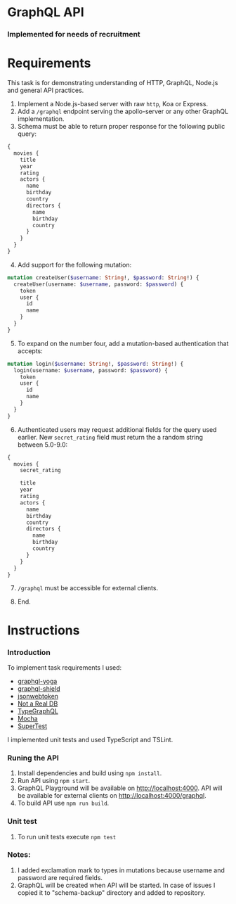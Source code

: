 # GraphQL API
### Implemented for needs of recruitment

# Requirements
This task is for demonstrating understanding of HTTP, GraphQL, Node.js and general API practices.

1. Implement a Node.js-based server with raw `http`, Koa or Express.
2. Add a `/graphql` endpoint serving the apollo-server or any other GraphQL implementation.
3. Schema must be able to return proper response for the following public query:

```graphql
{
  movies {
    title
    year
    rating
    actors {
      name
      birthday
      country
      directors {
        name
        birthday
        country
      }
    }
  }
}
```

4. Add support for the following mutation:
```graphql
mutation createUser($username: String!, $password: String!) {
  createUser(username: $username, password: $password) {
    token
    user {
      id
      name
    }
  }
}
```

5. To expand on the number four, add a mutation-based authentication that accepts:
```graphql
mutation login($username: String!, $password: String!) {
  login(username: $username, password: $password) {
    token
    user {
      id
      name
    }
  }
}
```

6. Authenticated users may request additional fields for the query used earlier. New `secret_rating` field must return the a random string between 5.0-9.0:

```graphql
{
  movies {
    secret_rating

    title
    year
    rating
    actors {
      name
      birthday
      country
      directors {
        name
        birthday
        country
      }
    }
  }
}
```

7. `/graphql` must be accessible for external clients.

8. End.

# Instructions
### Introduction
To implement task requirements I used:
- [graphql-yoga](https://github.com/prisma/graphql-yoga)
- [graphql-shield](https://github.com/maticzav/graphql-shield)
- [jsonwebtoken](https://github.com/auth0/node-jsonwebtoken)
- [Not a Real DB](https://github.com/mirkonasato/notarealdb)
- [TypeGraphQL](https://typegraphql.ml/)
- [Mocha](https://mochajs.org/)
- [SuperTest](https://github.com/visionmedia/supertest)

I implemented unit tests and used TypeScript and TSLint.

### Runing the API
1. Install dependencies and build using `npm install`.
2. Run API using `npm start`.
3. GraphQL Playground will be available on [http://localhost:4000](http://localhost:4000). API will be available for external clients on [http://localhost:4000/graphql](http://localhost:4000/graphql).
4. To build API use `npm run build`.

### Unit test
1. To run unit tests execute `npm test`

### Notes:
1. I added exclamation mark to types in mutations because username and password are required fields.
2. GraphQL will be created when API will be started. In case of issues I copied it to "schema-backup" directory and added to repository.
